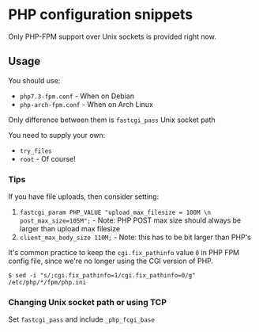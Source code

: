 # PHP configuration snippets

Only PHP-FPM support over Unix sockets is provided right now.

## Usage

You should use:
- `php7.3-fpm.conf` - When on Debian
- `php-arch-fpm.conf` - When on Arch Linux

Only difference between them is `fastcgi_pass` Unix socket path

You need to supply your own:
- `try_files`
- `root` - Of course!


### Tips
If you have file uploads, then consider setting:
1) `fastcgi_param PHP_VALUE "upload_max_filesize = 100M \n post_max_size=105M";` - Note: PHP POST max size should always be larger than upload max filesize
2) `client_max_body_size 110M;` - Note: this has to be bit larger than PHP's

It's common practice to keep the `cgi.fix_pathinfo` value `0` in PHP FPM config file, since we're no longer using the CGI version of PHP.

```
$ sed -i "s/;cgi.fix_pathinfo=1/cgi.fix_pathinfo=0/g" /etc/php/*/fpm/php.ini
```

### Changing Unix socket path or using TCP

Set `fastcgi_pass` and include `_php_fcgi_base`
